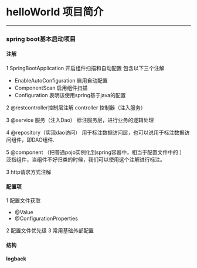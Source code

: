 # helloWorld 项目简介

-------
### spring boot基本启动项目
####  注解
1 SpringBootApplication 开启组件扫描和自动配置 包含以下三个注解
- EnableAutoConfiguration 启用自动配置
- ComponentScan 启用组件扫描
- Configuration 表明该使用spring基于java的配置

2 @restcontroller控制层注解
  controller 控制器（注入服务）

3 @service 服务（注入Dao）
标注服务层，进行业务的逻辑处理

4 @repository（实现dao访问）
用于标注数据访问层，也可以说用于标注数据访问组件，即DAO组件.

5 @component （把普通pojo实例化到spring容器中，相当于配置文件中的 <bean id="" class=""/>）
泛指组件，当组件不好归类的时候，我们可以使用这个注解进行标注。    

3 http请求方式注解
#### 配置项
1 配置文件获取
- @Value
- @ConfigurationProperties

2 配置文件优先级
3 常用基础外部配置
####  结构


#### logback
